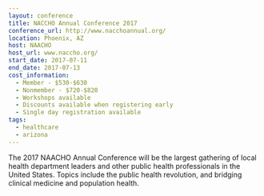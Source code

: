 ```yaml
---
layout: conference
title: NACCHO Annual Conference 2017
conference_url: http://www.nacchoannual.org/
location: Phoenix, AZ
host: NAACHO
host_url: www.naccho.org/
start_date: 2017-07-11
end_date: 2017-07-13
cost_information:
  - Member - $530-$630
  - Nonmember - $720-$820
  - Workshops available
  - Discounts available when registering early
  - Single day registration available
tags:
  - healthcare
  - arizona
---
```


The 2017 NAACHO Annual Conference will be the largest gathering of local health department leaders and other public health professionals in the United States. Topics include the public health revolution, and bridging clinical medicine and population health.
